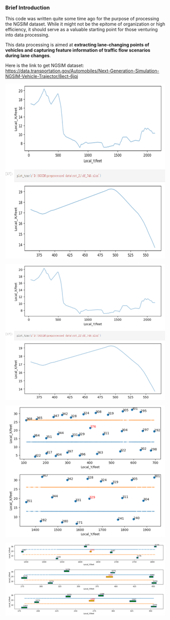 ### Brief Introduction

This code was written quite some time ago for the purpose of processing the NGSIM dataset. While it might not be the epitome of organization or high efficiency, it should serve as a valuable starting point for those venturing into data processing.

This data processing is aimed at **extracting lane-changing points of vehicles and capturing feature information of traffic flow scenarios during lane changes**.

Here is the link to get NGSIM dataset: https://data.transportation.gov/Automobiles/Next-Generation-Simulation-NGSIM-Vehicle-Trajector/8ect-6jqj

<div align=center><img width="550" height="550" src="https://github.com/YimingShu-teay/utils-for-NGSIM-data-process/blob/main/fig/fig2.png"/></div>

![image](https://github.com/YimingShu-teay/utils-for-NGSIM-data-process/blob/main/fig/fig2.png)

![image](https://github.com/YimingShu-teay/utils-for-NGSIM-data-process/blob/main/fig/fig3.png)

![image](https://github.com/YimingShu-teay/utils-for-NGSIM-data-process/blob/main/fig/fig1.png)
